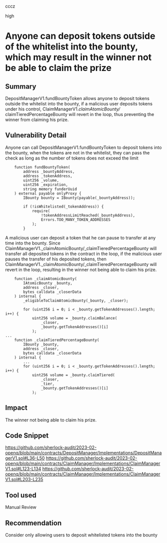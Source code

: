 cccz

high

# Anyone can deposit tokens outside of the whitelist into the bounty, which may result in the winner not be able to claim the prize

## Summary
DepositManagerV1.fundBountyToken allows anyone to deposit tokens outside the whitelist into the bounty, if a malicious user deposits tokens under his control, ClaimManagerV1._claimAtomicBounty/_ claimTieredPercentageBounty will revert in the loop, thus preventing the winner from claiming his prize.
## Vulnerability Detail
Anyone can call DepositManagerV1.fundBountyToken to deposit tokens into the bounty, when the tokens are not in the whitelist, they can pass the check as long as the number of tokens does not exceed the limit
```solidity
    function fundBountyToken(
        address _bountyAddress,
        address _tokenAddress,
        uint256 _volume,
        uint256 _expiration,
        string memory funderUuid
    ) external payable onlyProxy {
        IBounty bounty = IBounty(payable(_bountyAddress));

        if (!isWhitelisted(_tokenAddress)) {
            require(
                !tokenAddressLimitReached(_bountyAddress),
                Errors.TOO_MANY_TOKEN_ADDRESSES
            );
        }
```
A malicious user can deposit a token that he can pause to transfer at any time into the bounty.
Since ClaimManagerV1._claimAtomicBounty/_claimTieredPercentageBounty will transfer all deposited tokens in the contract in the loop, if the malicious user pauses the transfer of his deposited tokens, then ClaimManagerV1._claimAtomicBounty/_claimTieredPercentageBounty will revert in the loop, resulting in the winner not being able to claim his prize.
```solidity
    function _claimAtomicBounty(
        IAtomicBounty _bounty,
        address _closer,
        bytes calldata _closerData
    ) internal {
        _eligibleToClaimAtomicBounty(_bounty, _closer);

        for (uint256 i = 0; i < _bounty.getTokenAddresses().length; i++) {
            uint256 volume = _bounty.claimBalance(
                _closer,
                _bounty.getTokenAddresses()[i]
            );
...
    function _claimTieredPercentageBounty(
        IBounty _bounty,
        address _closer,
        bytes calldata _closerData
    ) internal {
        ...
        for (uint256 i = 0; i < _bounty.getTokenAddresses().length; i++) {
            uint256 volume = _bounty.claimTiered(
                _closer,
                _tier,
                _bounty.getTokenAddresses()[i]
            );
```

## Impact
The winner not being able to claim his prize.

## Code Snippet
https://github.com/sherlock-audit/2023-02-openq/blob/main/contracts/DepositManager/Implementations/DepositManagerV1.sol#L36-L50
https://github.com/sherlock-audit/2023-02-openq/blob/main/contracts/ClaimManager/Implementations/ClaimManagerV1.sol#L123-L134
https://github.com/sherlock-audit/2023-02-openq/blob/main/contracts/ClaimManager/Implementations/ClaimManagerV1.sol#L203-L235
## Tool used

Manual Review

## Recommendation
Consider only allowing users to deposit whitelisted tokens into the bounty